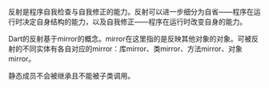 反射是程序自我检查与自我修正的能力。反射可以进一步细分为自省——程序在运行时决定自身结构的能力，以及自我修正——程序在运行时改变自身的能力。

Dart的反射基于mirror的概念。mirror在这里指的是反映其他对象的对象。可被反射的不同实体有各自对应的mirror：库mirror、类mirror、方法mirror、对象mirror。

静态成员不会被继承且不能被子类调用。